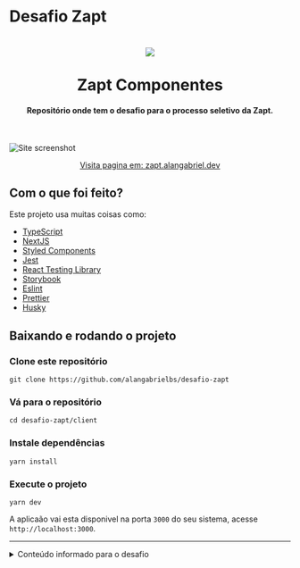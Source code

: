 # Desafio Zapt
<h1 align="center">
  <img src="https://dev-to-uploads.s3.amazonaws.com/uploads/articles/9gub6o9i11idkf78vl7w.png" />
    <br>
    <br>
    Zapt Componentes
</h1>

<h4 align="center">
  Repositório onde tem o desafio para o processo seletivo da Zapt.
</h4>

<br>

![Site screenshot](https://dev-to-uploads.s3.amazonaws.com/uploads/articles/t8xdf36rhnpy6b5533t4.png)

<p align="center">
  <a href="https://zapt.alangabriel.dev/" target="_blank">
  Visita pagina em: zapt.alangabriel.dev
  </a>
</p>


## Com o que foi feito?

Este projeto usa muitas coisas como:

- [TypeScript](https://www.typescriptlang.org/)
- [NextJS](https://nextjs.org/)
- [Styled Components](https://styled-components.com/)
- [Jest](https://jestjs.io/)
- [React Testing Library](https://testing-library.com/docs/react-testing-library/intro)
- [Storybook](https://storybook.js.org/)
- [Eslint](https://eslint.org/)
- [Prettier](https://prettier.io/)
- [Husky](https://github.com/typicode/husky)


## Baixando e rodando o projeto

### Clone este repositório
```shell
git clone https://github.com/alangabrielbs/desafio-zapt
```

### Vá para o repositório
```shell
cd desafio-zapt/client
```

### Instale dependências
```shell
yarn install
```

### Execute o projeto
```shell
yarn dev
```

A aplicaão vai esta disponivel na porta `3000` do seu sistema, acesse `http://localhost:3000`.

---
<details>
<summary>Conteúdo informado para o desafio</summary>

# Desafio Zapt

> Repositório onde tem o desafio para o processo seletivo da Zapt.

## Introdução

A ideia é que você aprenda, se divirta e mostre o seu melhor nesse exercício.

## Exercício

Segue [um link para o Figma](https://www.figma.com/file/MYVq6CfqgFkEAhcFcNmvGy/Public-File?node-id=0%3A1), onde terão 3 pequenas seções para serem feitas.

Vocês podem escolher **1, 2 ou 3** para fazer, lembrando que aqui **Qualidade é melhor que Quantidade!**

## Requisitos - o que será analisado?

- Escrita (HTML, CSS e JavaScript) e suas boas práticas
- Organização e qualidade de código
- Estrutura do projeto e escalabilidade
- Commits organizados e bem escritos

## Como deve ser feito?

- Você pode utilizar qualquer tecnologia que se sentir confortável
- Você pode utilizar qualquer plugin se achar necessário (no dia-a-dia a gente não reinventa roda, aqui também não precisa)
- Você pode entregar cada componente como uma página separada
- Você pode entregar todos os componentes numa mesma página
- Você precisa deixar claro todos os passos para rodar o projeto
- Enfim, nos surpreenda!

## O que usamos por aqui?

Caso você tenha interesse em se aproximar da nossa Stack, usamos:

- Typescript em basicamente tudo
- React e styled-components para construção das nossas interfaces
- ESLint, Prettier e Jest para garantir padronização e qualidade de código

## Como entregar o teste?

1. Crie um fork deste projeto
2. Faça as devidas modificações
3. Envie um PR para esse repositório

## Dúvidas?

Qualquer dúvida, não deixe de nos enviar um email em admin@zapt.com.br ou wj@zapt.com.br.
</details>
